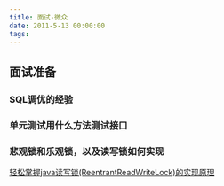 ```yaml
---
title: 面试-微众
date: 2011-5-13 00:00:00
tags:
---
```


## 面试准备

### SQL调优的经验

### 单元测试用什么方法测试接口

### 悲观锁和乐观锁，以及读写锁如何实现
[轻松掌握java读写锁(ReentrantReadWriteLock)的实现原理](https://blog.csdn.net/yanyan19880509/article/details/52435135)